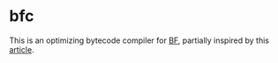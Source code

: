 # bfc
This is an optimizing bytecode compiler for [BF](https://en.wikipedia.org/wiki/Brainfuck),
partially inspired by this [article](https://thorstenball.com/blog/2017/01/04/a-virtual-brainfuck-machine-in-go/).
